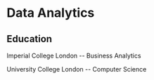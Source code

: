 # Data Analytics

## Education

Imperial College London -- Business Analytics

University College London -- Computer Science
